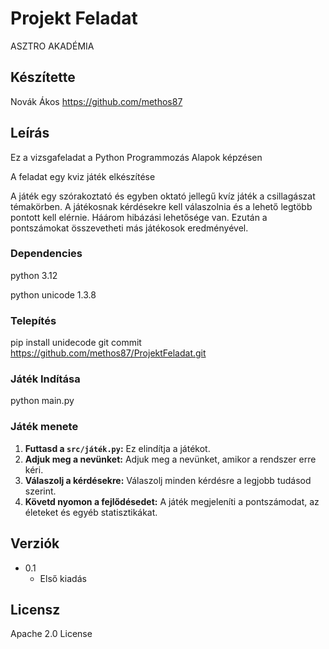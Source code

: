 # Projekt Feladat

ASZTRO AKADÉMIA

## Készítette

Novák Ákos
https://github.com/methos87

## Leírás

Ez a vizsgafeladat a Python Programmozás Alapok képzésen

A feladat egy kviz játék elkészítése

A játék egy szórakoztató és egyben oktató jellegű kvíz játék a csillagászat témakörben. 
A játékosnak kérdésekre kell válaszolnia és a lehető legtöbb pontott kell elérnie. Háárom hibázási lehetősége van.
Ezután a pontszámokat összevetheti más játékosok eredményével.


### Dependencies

python 3.12

python unicode 1.3.8

### Telepítés

pip install unidecode
git commit https://github.com/methos87/ProjektFeladat.git


### Játék Indítása

python main.py

### Játék menete

1.  **Futtasd a `src/játék.py`:** Ez elindítja a játékot.
2.  **Adjuk meg a nevünket:** Adjuk meg a nevünket, amikor a rendszer erre kéri.
3.  **Válaszolj a kérdésekre:** Válaszolj minden kérdésre a legjobb tudásod szerint.
4.  **Követd nyomon a fejlődésedet:** A játék megjeleníti a pontszámodat, az életeket és egyéb statisztikákat.

## Verziók

* 0.1
    * Első kiadás

## Licensz

Apache 2.0 License
